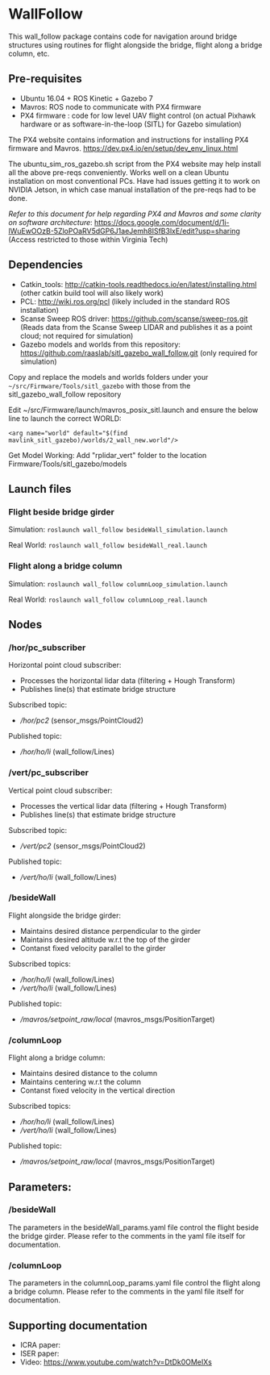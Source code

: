 # WallFollow

This wall_follow package contains code for navigation around bridge structures using routines for flight alongside the bridge, flight along a bridge column, etc. 


## Pre-requisites
* Ubuntu 16.04 + ROS Kinetic + Gazebo 7
* Mavros: ROS node to communicate with PX4 firmware
* PX4 firmware : code for low level UAV flight control (on actual Pixhawk hardware or as software-in-the-loop (SITL) for Gazebo simulation)

The PX4 website contains information and instructions for installing PX4 firmware and Mavros. https://dev.px4.io/en/setup/dev_env_linux.html

The ubuntu_sim_ros_gazebo.sh script from the PX4 website may help install all the above pre-reqs conveniently. Works well on a clean Ubuntu installation on most conventional PCs. Have had issues getting it to work on NVIDIA Jetson, in which case manual installation of the pre-reqs had to be done.

*Refer to this document for help regarding PX4 and Mavros and some clarity on software architecture*: https://docs.google.com/document/d/1i-lWuEwOOzB-5ZloPOaRV5dGP6J1aeJemh8ISfB3lxE/edit?usp=sharing (Access restricted to those within Virginia Tech)

## Dependencies
* Catkin_tools: http://catkin-tools.readthedocs.io/en/latest/installing.html (other catkin build tool will also likely work)
* PCL: http://wiki.ros.org/pcl (likely included in the standard ROS installation)
* Scanse Sweep ROS driver: https://github.com/scanse/sweep-ros.git (Reads data from the Scanse Sweep LIDAR and publishes it as a point cloud; not required for simulation)
* Gazebo models and worlds from this repository: https://github.com/raaslab/sitl_gazebo_wall_follow.git (only required for simulation)

Copy and replace the models and worlds folders under your `~/src/Firmware/Tools/sitl_gazebo` with those from the sitl_gazebo_wall_follow repository

Edit ~/src/Firmware/launch/mavros_posix_sitl.launch and ensure the below line to launch the correct WORLD: 

`<arg name="world" default="$(find mavlink_sitl_gazebo)/worlds/2_wall_new.world"/>`

Get Model Working:
Add "rplidar_vert" folder to the location Firmware/Tools/sitl_gazebo/models

## Launch files
### Flight beside bridge girder
Simulation: `roslaunch wall_follow besideWall_simulation.launch`

Real World: `roslaunch wall_follow besideWall_real.launch` 

### Flight along a bridge column
Simulation: `roslaunch wall_follow columnLoop_simulation.launch`

Real World: `roslaunch wall_follow columnLoop_real.launch` 

## Nodes
### /hor/pc_subscriber

Horizontal point cloud subscriber: 
* Processes the horizontal lidar data (filtering + Hough Transform) 
* Publishes line(s) that estimate bridge structure

Subscribed topic:

* */hor/pc2* (sensor_msgs/PointCloud2)

Published topic:

* */hor/ho/li* (wall_follow/Lines)

### /vert/pc_subscriber

Vertical point cloud subscriber: 
* Processes the vertical lidar data (filtering + Hough Transform)
* Publishes line(s) that estimate bridge structure

Subscribed topic:

* */vert/pc2* (sensor_msgs/PointCloud2)

Published topic:

* */vert/ho/li* (wall_follow/Lines)

### /besideWall

Flight alongside the bridge girder:
 * Maintains desired distance perpendicular to the girder
 * Maintains desired altitude w.r.t the top of the girder
 * Contanst fixed velocity parallel to the girder
 
Subscribed topics:

* */hor/ho/li* (wall_follow/Lines)
* */vert/ho/li* (wall_follow/Lines)

Published topic:

* */mavros/setpoint_raw/local* (mavros_msgs/PositionTarget)

### /columnLoop

Flight along a bridge column:
 * Maintains desired distance to the column 
 * Maintains centering w.r.t the column
 * Contanst fixed velocity in the vertical direction
 
Subscribed topics:

* */hor/ho/li* (wall_follow/Lines)
* */vert/ho/li* (wall_follow/Lines)

Published topic:

* */mavros/setpoint_raw/local* (mavros_msgs/PositionTarget)



## Parameters:

### /besideWall
The parameters in the besideWall_params.yaml file control the flight beside the bridge girder. Please refer to the comments in the yaml file itself for documentation.

### /columnLoop
The parameters in the columnLoop_params.yaml file control the flight along a bridge column. Please refer to the comments in the yaml file itself for documentation.


## Supporting documentation
* ICRA paper:
* ISER paper:
* Video: https://www.youtube.com/watch?v=DtDk0OMeIXs 
